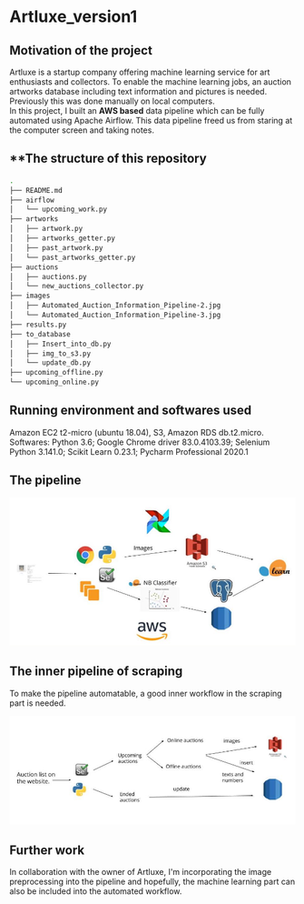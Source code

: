 # Artluxe_version1

## Motivation of the project
Artluxe is a startup company offering machine learning service for art enthusiasts and collectors. To enable the machine learning jobs, an auction artworks database including text information and pictures is needed. Previously this was done manually on local computers. \
In this project, I built an **AWS based** data pipeline which can be fully automated using Apache Airflow. This data pipeline freed us from staring at the computer screen and taking notes. 

## **The structure of this repository 

```bash
.
├── README.md
├── airflow
│   └── upcoming_work.py
├── artworks
│   ├── artwork.py
│   ├── artworks_getter.py
│   ├── past_artwork.py
│   └── past_artworks_getter.py
├── auctions
│   ├── auctions.py
│   └── new_auctions_collector.py
├── images
│   ├── Automated_Auction_Information_Pipeline-2.jpg
│   └── Automated_Auction_Information_Pipeline-3.jpg
├── results.py
├── to_database
│   ├── Insert_into_db.py
│   ├── img_to_s3.py
│   └── update_db.py
├── upcoming_offline.py
└── upcoming_online.py
```


## Running environment and softwares used
Amazon EC2 t2-micro (ubuntu 18.04), S3, Amazon RDS db.t2.micro.\
Softwares: Python 3.6; Google Chrome driver 83.0.4103.39; Selenium Python 3.141.0; Scikit Learn 0.23.1; Pycharm Professional 2020.1

## The pipeline

![Alt text](/images/Automated_Auction_Information_Pipeline-2.jpg?raw=true "Optional Title")


## The inner pipeline of scraping 
To make the pipeline automatable, a good inner workflow in the scraping part is needed. 

![Alt text](/images/Automated_Auction_Information_Pipeline-3.jpg?raw=true "Optional Title")

## Further work
In collaboration with the owner of Artluxe, I'm incorporating the image preprocessing into the pipeline and hopefully, the machine learning part can also be included into the automated workflow.
